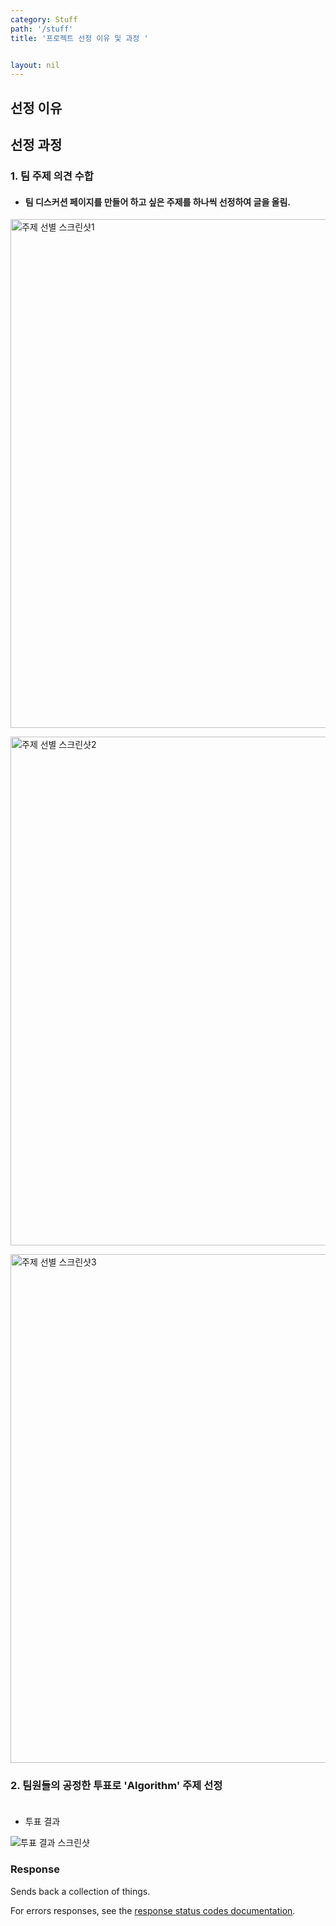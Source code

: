 ```yaml
---
category: Stuff
path: '/stuff'
title: '프로젝트 선정 이유 및 과정 '


layout: nil
---
```


## 선정 이유




## 선정 과정

### 1. 팀 주제 의견 수합

* ####  팀 디스커션 페이지를 만들어 하고 싶은 주제를 하나씩 선정하여 글을 올림.

<img width="814" alt="주제 선별 스크린샷1" src="https://github.com/19-2-SKKU-OSS/2019-2-OSS-L9/blob/gh-pages/images/%EC%BA%A1%EC%B2%98.PNG?raw=true"> <br>

<img width="814" alt="주제 선별 스크린샷2" src="https://github.com/19-2-SKKU-OSS/2019-2-OSS-L9/blob/gh-pages/images/%EC%BA%A1%EC%B2%982.PNG?raw=true"> <br>

<img width="814" alt="주제 선별 스크린샷3" src="https://github.com/19-2-SKKU-OSS/2019-2-OSS-L9/blob/gh-pages/images/%EC%BA%A1%EC%B2%983.PNG?raw=true"> <br>


### 2. 팀원들의 공정한 투표로 '**Algorithm**' 주제 선정 <br><br>

  * 투표 결과 <br>
  
<img alt="투표 결과 스크린샷" src="https://github.com/19-2-SKKU-OSS/2019-2-OSS-L9/blob/gh-pages/images/%EC%BA%A1%EC%B2%984.jpg?raw=true"> <br>






### Response

Sends back a collection of things.

For errors responses, see the [response status codes documentation](#response-status-codes).
